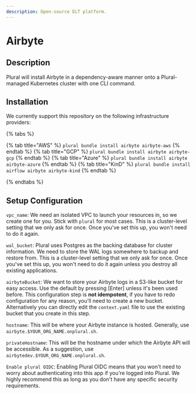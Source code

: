 ```yaml
---
description: Open-source ELT platform.
---
```


# Airbyte

## Description

Plural will install Airbyte in a dependency-aware manner onto a Plural-managed Kubernetes cluster with one
CLI command.

## Installation

We currently support this repository on the following infrastructure providers:

{% tabs %}

{% tab title="AWS" %}
```plural bundle install airbyte airbyte-aws```
{% endtab %}
{% tab title="GCP" %}
```plural bundle install airbyte airbyte-gcp```
{% endtab %}
{% tab title="Azure" %}
```plural bundle install airbyte airbyte-azure```
{% endtab %}
{% tab title="KinD" %}
```plural bundle install airflow airbyte airbyte-kind```
{% endtab %}

{% endtabs %}

## Setup Configuration

`vpc_name`: We need an isolated VPC to launch your resources in, so we create one for you. Stick with `plural` for
most cases. This is a cluster-level setting that we only ask for once. Once you've set this up, you won't need to do it again.

`wal_bucket`: Plural uses Postgres as the backing database for cluster information. We need to store the WAL logs
somewhere to backup and restore from. This is a cluster-level setting that we only ask for once. Once you've set this up, you won't need to do it again unless you destroy
all existing applications.

`airbyteBucket`: We want to store your Airbyte logs in a S3-like bucket for easy access. Use the default by pressing [Enter] unless it's
been used before. This configuration step is **not idempotent**, if you have to redo configuration
for any reason, you'll need to create a new bucket. Alternatively you can directly edit the `context.yaml` file to use
the existing bucket that you create in this step.

`hostname`: This will be where your Airbyte instance is hosted. Generally, use `airbyte.$YOUR_ORG_NAME.onplural.sh`.

`privateHostname`: This will be the hostname under which the Airbyte API will be accessible. As a suggestion, use `airbytedev.$YOUR_ORG_NAME.onplural.sh`.

`Enable plural OIDC`: Enabling Plural OIDC means that you won't need to worry about authenticating into this app if you're logged into Plural. We highly recommend this
as long as you don't have any specific security requirements.